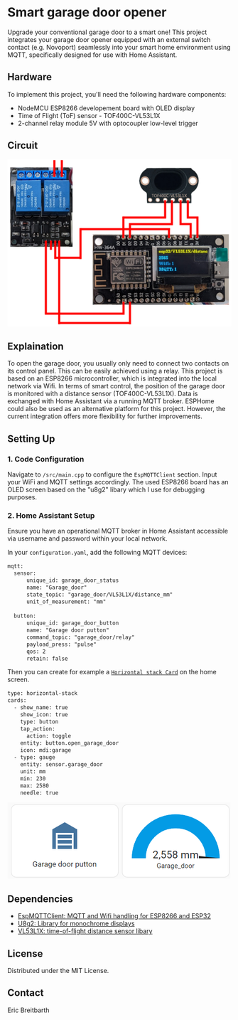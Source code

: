 # Smart garage door opener

Upgrade your conventional garage door to a smart one! This project integrates your garage door opener equipped with an external switch contact (e.g. Novoport) seamlessly into your smart home environment using MQTT, specifically designed for use with Home Assistant.

## Hardware

To implement this project, you'll need the following hardware components:
- NodeMCU ESP8266 developement board with OLED display
- Time of Flight (ToF) sensor - TOF400C-VL53L1X
- 2-channel relay module 5V with optocoupler low-level trigger


## Circuit

![circuit](./img/circuit.png)

## Explaination

To open the garage door, you usually only need to connect two contacts on its control panel. This can be easily achieved using a relay. This project is based on an ESP8266 microcontroller, which is integrated into the local network via Wifi. In terms of smart control, the position of the garage door is monitored with a distance sensor (TOF400C-VL53L1X). Data is exchanged with Home Assistant via a running MQTT broker. ESPHome could also be used as an alternative platform for this project. However, the current integration offers more flexibility for further improvements.

## Setting Up

### 1. Code Configuration
Navigate to `/src/main.cpp` to configure the `EspMQTTClient` section. Input your WiFi and MQTT settings accordingly. The used ESP8266 board has an OLED screen based on the "u8g2" libary which I use for debugging purposes.

### 2. Home Assistant Setup
Ensure you have an operational MQTT broker in Home Assistant accessible via username and password within your local network.

In your `configuration.yaml`, add the following MQTT devices:

```
mqtt:
  sensor:
      unique_id: garage_door_status
      name: "Garage_door"
      state_topic: "garage_door/VL53L1X/distance_mm"
      unit_of_measurement: "mm"

  button:
      unique_id: garage_door_button
      name: "Garage door putton"
      command_topic: "garage_door/relay"
      payload_press: "pulse"
      qos: 2
      retain: false
```


Then you can create for example a [`Horizontal stack Card`](https://www.home-assistant.io/dashboards/horizontal-stack) on the home screen.

```
type: horizontal-stack
cards:
  - show_name: true
    show_icon: true
    type: button
    tap_action:
      action: toggle
    entity: button.open_garage_door
    icon: mdi:garage
  - type: gauge
    entity: sensor.garage_door
    unit: mm
    min: 230
    max: 2580
    needle: true
```

![hassio_card](./img/home_assistant_card.png)


## Dependencies

- [EspMQTTClient: MQTT and Wifi handling for ESP8266 and ESP32](https://github.com/plapointe6/EspMQTTClient)
- [U8g2: Library for monochrome displays](https://github.com/olikraus/u8g2)
- [VL53L1X: time-of-flight distance sensor libary](https://github.com/pololu/vl53l1x-arduino)

## License

Distributed under the MIT License.


## Contact

Eric Breitbarth
